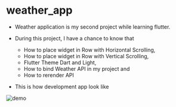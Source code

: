 # weather_app

- Weather application is my second project while learning flutter.
- During this project, I have a chance to know that 
    - How to place widget in Row with Horizontal Scrolling,
    - How to place widget in Row with Vertical Scrolling,
    - Flutter Theme Dart and Light,
    - How to bind Weather API in my project and 
    - How to rerender API 

- This is how development app look like

![demo](https://github.com/myozin-kyaw/flutter/assets/108007637/9ac58144-0973-4864-9423-8ac19a3f3256)


